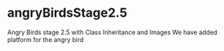 # angryBirdsStage2.5
Angry Birds stage 2.5 with Class Inheritance and Images
We have added platform for the angry bird